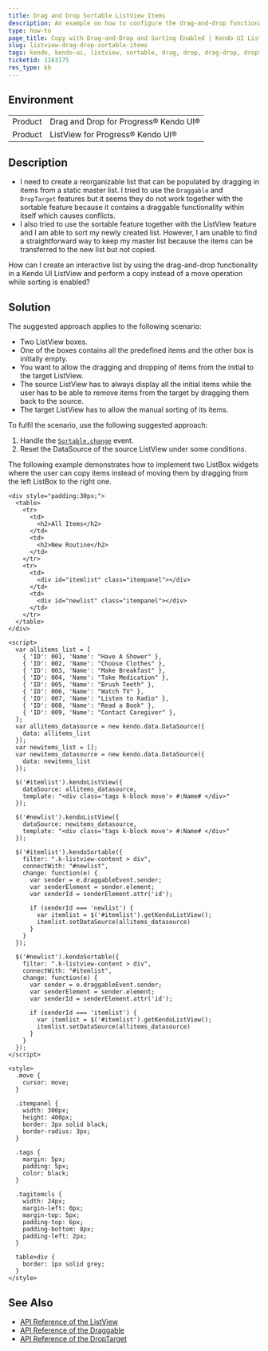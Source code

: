 ```yaml
---
title: Drag and Drop Sortable ListView Items
description: An example on how to configure the drag-and-drop functionality in the ListView to perform a copy instead of a move operation while sorting is enabled.
type: how-to
page_title: Copy with Drag-and-Drop and Sorting Enabled | Kendo UI ListView for jQuery
slug: listview-drag-drop-sortable-items
tags: kendo, kendo-ui, listview, sortable, drag, drop, drag-drop, droptarget, draggable
ticketid: 1163175
res_type: kb
---
```


## Environment

<table>
    <tr>
        <td>Product</td>
        <td>Drag and Drop for Progress® Kendo UI®</td>
    </tr>
    <tr>
    <td>Product</td>
        <td>ListView for Progress® Kendo UI®</td>
    </tr>
</table>

## Description

* I need to create a reorganizable list that can be populated by dragging in items from a static master list. I tried to use the `Draggable` and `DropTarget` features but it seems they do not work together with the sortable feature because it contains a draggable functionality within itself which causes conflicts.
* I also tried to use the sortable feature together with the ListView feature and I am able to sort my newly created list. However, I am unable to find a straightforward way to keep my master list because the items can be transferred to the new list but not copied.

How can I create an interactive list by using the drag-and-drop functionality in a Kendo UI ListView and perform a copy instead of a move operation while sorting is enabled?

## Solution

The suggested approach applies to the following scenario:

* Two ListView boxes.
* One of the boxes contains all the predefined items and the other box is initially empty.
* You want to allow the dragging and dropping of items from the initial to the target ListView.
* The source ListView has to always display all the initial items while the user has to be able to remove items from the target by dragging them back to the source.
* The target ListView has to allow the manual sorting of its items.

To fulfil the scenario, use the following suggested approach:

1. Handle the [`Sortable.change`](https://docs.telerik.com/kendo-ui/api/javascript/ui/sortable/events/change) event.
1. Reset the DataSource of the source ListView under some conditions.

The following example demonstrates how to implement two ListBox widgets where the user can copy items instead of moving them by dragging from the left ListBox to the right one.

```dojo
<div style="padding:30px;">
  <table>
    <tr>
      <td>
        <h2>All Items</h2>
      </td>
      <td>
        <h2>New Routine</h2>
      </td>
    </tr>
    <tr>
      <td>
        <div id="itemlist" class="itempanel"></div>
      </td>
      <td>
        <div id="newlist" class="itempanel"></div>
      </td>
    </tr>
  </table>
</div>

<script>
  var allitems_list = [
    { 'ID': 001, 'Name': "Have A Shower" },
    { 'ID': 002, 'Name': "Choose Clothes" },
    { 'ID': 003, 'Name': "Make Breakfast" },
    { 'ID': 004, 'Name': "Take Medication" },
    { 'ID': 005, 'Name': "Brush Teeth" },
    { 'ID': 006, 'Name': "Watch TV" },
    { 'ID': 007, 'Name': "Listen to Radio" },
    { 'ID': 008, 'Name': "Read a Book" },
    { 'ID': 009, 'Name': "Contact Caregiver" },
  ];
  var allitems_datasource = new kendo.data.DataSource({
    data: allitems_list
  });
  var newitems_list = [];
  var newitems_datasource = new kendo.data.DataSource({
    data: newitems_list
  });

  $('#itemlist').kendoListView({
    dataSource: allitems_datasource,
    template: "<div class='tags k-block move'> #:Name# </div>"
  });

  $('#newlist').kendoListView({
    dataSource: newitems_datasource,
    template: "<div class='tags k-block move'> #:Name# </div>"
  });

  $('#itemlist').kendoSortable({
    filter: ".k-listview-content > div",
    connectWith: "#newlist",
    change: function(e) {
      var sender = e.draggableEvent.sender;
      var senderElement = sender.element;
      var senderId = senderElement.attr('id');

      if (senderId === 'newlist') {
        var itemlist = $('#itemlist').getKendoListView();
        itemlist.setDataSource(allitems_datasource)
      }
    }
  });

  $('#newlist').kendoSortable({
    filter: ".k-listview-content > div",
    connectWith: "#itemlist",
    change: function(e) {
      var sender = e.draggableEvent.sender;
      var senderElement = sender.element;
      var senderId = senderElement.attr('id');

      if (senderId === 'itemlist') {
        var itemlist = $('#itemlist').getKendoListView();
        itemlist.setDataSource(allitems_datasource)
      }
    }
  });
</script>

<style>
  .move {
    cursor: move;
  }

  .itempanel {
    width: 300px;
    height: 400px;
    border: 3px solid black;
    border-radius: 3px;
  }

  .tags {
    margin: 5px;
    padding: 5px;
    color: black;
  }

  .tagitemcls {
    width: 24px;
    margin-left: 0px;
    margin-top: 5px;
    padding-top: 6px;
    padding-bottom: 8px;
    padding-left: 2px;
  }

  table>div {
    border: 1px solid grey;
  }
</style>
```

## See Also

* [API Reference of the ListView](https://docs.telerik.com/kendo-ui/api/javascript/ui/listview)
* [API Reference of the Draggable](https://docs.telerik.com/kendo-ui/api/javascript/ui/draggable)
* [API Reference of the DropTarget](https://docs.telerik.com/kendo-ui/api/javascript/ui/droptarget)
